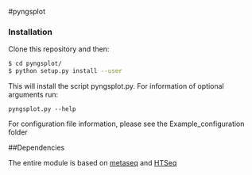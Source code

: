 #pyngsplot

### Installation

Clone this repository and then:

```bash
$ cd pyngsplot/
$ python setup.py install --user
```

This will install the script pyngsplot.py. For information of optional arguments run:

	pyngsplot.py --help

For configuration file information, please see the Example_configuration folder

##Dependencies

The entire module is based on [metaseq](https://github.com/daler/metaseq) and [HTSeq](http://www-huber.embl.de/users/anders/HTSeq/doc/overview.html)